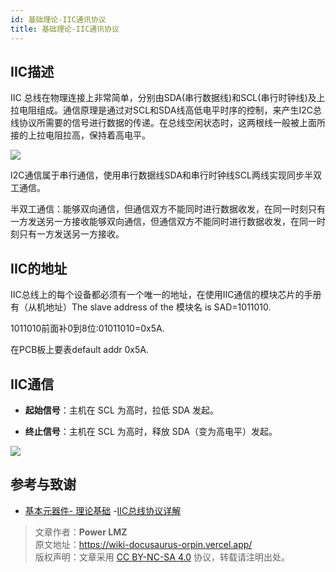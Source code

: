 ```yaml
---
id: 基础理论-IIC通讯协议
title: 基础理论-IIC通讯协议
---
```


## IIC描述
 IIC 总线在物理连接上非常简单，分别由SDA(串行数据线)和SCL(串行时钟线)及上拉电阻组成。通信原理是通过对SCL和SDA线高低电平时序的控制，来产生I2C总线协议所需要的信号进行数据的传递。在总线空闲状态时，这两根线一般被上面所接的上拉电阻拉高，保持着高电平。

![](https://wiki-media-1253965369.cos.ap-guangzhou.myqcloud.com/img/20211026174634.png)

I2C通信属于串行通信，使用串行数据线SDA和串行时钟线SCL两线实现同步半双工通信。

半双工通信：能够双向通信，但通信双方不能同时进行数据收发，在同一时刻只有一方发送另一方接收能够双向通信，但通信双方不能同时进行数据收发，在同一时刻只有一方发送另一方接收。

## IIC的地址

IIC总线上的每个设备都必须有一个唯一的地址，在使用IIC通信的模块芯片的手册有（从机地址）The slave address of the 模块名 is SAD=1011010.

1011010前面补0到8位:01011010=0x5A.

在PCB板上要表default addr 0x5A.

## IIC通信

- **起始信号**：主机在 SCL 为高时，拉低 SDA 发起。

- **终止信号**：主机在 SCL 为高时，释放 SDA（变为高电平）发起。

![](https://img-blog.csdn.net/20150907161226553?watermark/2/text/aHR0cDovL2Jsb2cuY3Nkbi5uZXQv/font/5a6L5L2T/fontsize/400/fill/I0JBQkFCMA==/dissolve/70/gravity/Center)


## 参考与致谢

- [基本元器件- 理论基础](https://wiki-power.com)
-[IIC总线协议详解](https://blog.csdn.net/dahailinan/article/details/108948748?ops_request_misc=%257B%2522request%255Fid%2522%253A%2522163547360816780269872354%2522%252C%2522scm%2522%253A%252220140713.130102334.pc%255Fall.%2522%257D&request_id=163547360816780269872354&biz_id=0&utm_medium=distribute.pc_search_result.none-task-blog-2~all~first_rank_ecpm_v1~rank_v31_ecpm-6-108948748.pc_search_result_cache&utm_term=iic%E9%80%9A%E4%BF%A1%E5%8D%8F%E8%AE%AE&spm=1018.2226.3001.4187)

> 文章作者：**Power LMZ**  
> 原文地址：https://wiki-docusaurus-orpin.vercel.app/  
> 版权声明：文章采用 [CC BY-NC-SA 4.0](https://creativecommons.org/licenses/by/4.0/deed.zh) 协议，转载请注明出处。
